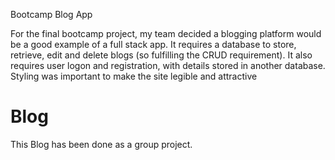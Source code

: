 Bootcamp Blog App

For the final bootcamp project, my team decided a blogging platform would be a good example of a full stack app. It requires a database to store, retrieve, edit and delete blogs 
(so fulfilling the CRUD requirement). It also requires user logon and registration, with details stored in another database. Styling was important to make the site legible and
attractive

# Blog

This Blog has been done as a group project.

